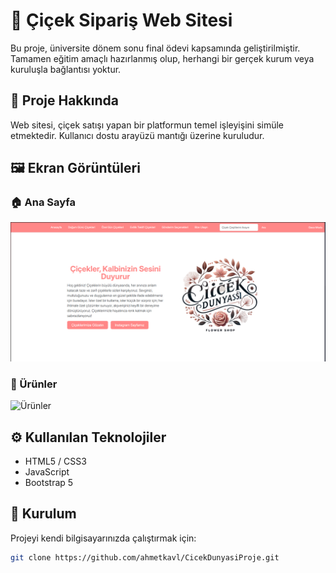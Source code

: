 # 🌸 Çiçek Sipariş Web Sitesi

Bu proje, üniversite dönem sonu final ödevi kapsamında geliştirilmiştir. Tamamen eğitim amaçlı hazırlanmış olup, herhangi bir gerçek kurum veya kuruluşla bağlantısı yoktur.

## 🧾 Proje Hakkında

Web sitesi, çiçek satışı yapan bir platformun temel işleyişini simüle etmektedir. Kullanıcı dostu arayüzü mantığı üzerine kuruludur.

## 🖼️ Ekran Görüntüleri

### 🏠 Ana Sayfa
![Ana Sayfa](img/anasayfa.png)

### 💐 Ürünler
![Ürünler](img/urunler.png)


## ⚙️ Kullanılan Teknolojiler

- HTML5 / CSS3
- JavaScript
- Bootstrap 5

## 📁 Kurulum

Projeyi kendi bilgisayarınızda çalıştırmak için:

```bash
git clone https://github.com/ahmetkavl/CicekDunyasiProje.git
